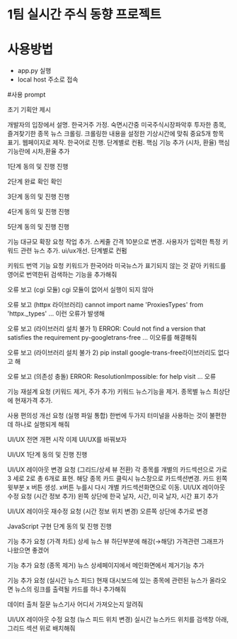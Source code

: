 # 1팀 실시간 주식 동향 프로젝트

# 사용방법
- app.py 실행
- local host 주소로 접속


#사용 prompt


초기 기획안 제시

개발자의 입장에서 설명.
한국거주 가정.
숙면시간중 미국주식시장파악후 투자한 종목, 즐겨찾기한 종목 뉴스 크롤링.
크롤링한 내용을 설정한 기상시간에 맞춰 중요5개 항목 표기.
웹페이지로 제작.
한국어로 진행.
단계별로 컨펌.
핵심 기능 추가 (시차, 환율)
핵심기능란에 시차,환율 추가

1단계 동의 및 진행
진행

2단계 완료 확인
확인

3단계 동의 및 진행
진행

4단계 동의 및 진행
진행

5단계 동의 및 진행
진행

기능 대규모 확장 요청
작업 추가.
스케줄 간격 10분으로 변경.
사용자가 입력한 특정 키워드 관련 뉴스 추가.
ui/ux개선.
단계별로 컨펌

키워드 번역 기능 요청
키워드가 한국어라 미국뉴스가 표기되지 않는 것 같아 키워드를 영어로 번역한뒤 검색하는 기능을 추가해줘

오류 보고 (cgi 모듈)
cgi 모듈이 없어서 실행이 되지 않아

오류 보고 (httpx 라이브러리)
cannot import name 'ProxiesTypes' from 'httpx._types' ... 이런 오류가 발생해

오류 보고 (라이브러리 설치 불가 1)
ERROR: Could not find a version that satisfies the requirement py-googletrans-free ... 이오류를 해결해줘

오류 보고 (라이브러리 설치 불가 2)
pip install google-trans-free라이브러리도 없다고 해

오류 보고 (의존성 충돌)
ERROR: ResolutionImpossible: for help visit ... 오류

기능 재설계 요청 (키워드 제거, 주가 추가)
키워드 뉴스기능을 제거.
종목별 뉴스 최상단에 현재가격 추가.

사용 편의성 개선 요청 (실행 파일 통합)
한번에 두가지 터미널을 사용하는 것이 불편한데 하나로 실행되게 해줘

UI/UX 전면 개편 시작
이제 UI/UX를 바꿔보자

UI/UX 1단계 동의 및 진행
진행

UI/UX 레이아웃 변경 요청 (그리드/상세 뷰 전환)
각 종목를 개별의 카드섹션으로 가로3 세로 2로 총 6개로 표현.
해당 종목 카드 클릭시 뉴스창으로 카드섹션변경.
카드 왼쪽 윗부분 x 버튼 생성.
x버튼 누를시 다시 개별 카드섹션화면으로 이동.
UI/UX 레이아웃 수정 요청 (시간 정보 추가)
왼쪽 상단에 한국 날자, 시간, 미국 날자, 시간 표기 추가

UI/UX 레이아웃 재수정 요청 (시간 정보 위치 변경)
오른쪽 상단에 추가로 변경

JavaScript 구현 단계 동의 및 진행
진행

기능 추가 요청 (가격 차트)
상세 뉴스 뷰 하단부분에 해강(→해당) 가격관련 그래프가 나왔으면 좋겠어

기능 추가 요청 (종목 제거)
뉴스 상세페이지에서 메인화면에서 제거기능 추가

기능 추가 요청 (실시간 뉴스 피드)
현재 대시보드에 있는 종목에 관련된 뉴스가 올라오면 뉴스의 링크를 출력될 카드를 하나 추가해줘

데이터 출처 질문
뉴스기사 어디서 가져오는지 알려줘

UI/UX 레이아웃 수정 요청 (뉴스 피드 위치 변경)
실시간 뉴스카드 위치를 검색창 아래, 그리드 섹션 위로 배치해줘
